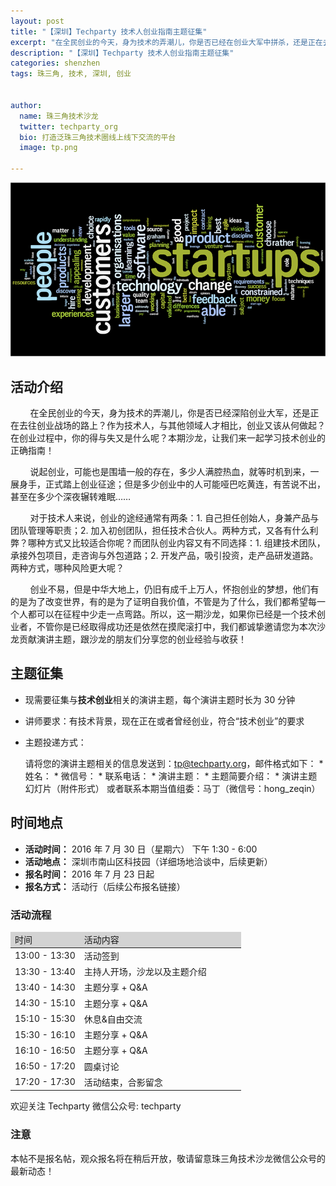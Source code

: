 ```yaml
---
layout: post
title: "【深圳】Techparty 技术人创业指南主题征集"
excerpt: "在全民创业的今天，身为技术的弄潮儿，你是否已经在创业大军中拼杀，还是正在去往创业战场的路上？作为技术人，与其他领域人才相比，创业又该从何做起？在创业过程中，你的得与失又是什么呢？"
description: "【深圳】Techparty 技术人创业指南主题征集"
categories: shenzhen
tags: 珠三角, 技术, 深圳, 创业


author:
  name: 珠三角技术沙龙
  twitter: techparty_org
  bio: 打造泛珠三角技术圈线上线下交流的平台
  image: tp.png

---
```

![startups](/images/img/startups_750.png)

## 活动介绍
&nbsp;&nbsp;&nbsp;&nbsp;&nbsp;&nbsp;&nbsp;&nbsp;在全民创业的今天，身为技术的弄潮儿，你是否已经深陷创业大军，还是正在去往创业战场的路上？作为技术人，与其他领域人才相比，创业又该从何做起？在创业过程中，你的得与失又是什么呢？本期沙龙，让我们来一起学习技术创业的正确指南！

&nbsp;&nbsp;&nbsp;&nbsp;&nbsp;&nbsp;&nbsp;&nbsp;说起创业，可能也是围墙一般的存在，多少人满腔热血，就等时机到来，一展身手，正式踏上创业征途；但是多少创业中的人可能哑巴吃黄连，有苦说不出，甚至在多少个深夜辗转难眠……

&nbsp;&nbsp;&nbsp;&nbsp;&nbsp;&nbsp;&nbsp;&nbsp;对于技术人来说，创业的途经通常有两条：1. 自己担任创始人，身兼产品与团队管理等职责；2. 加入初创团队，担任技术合伙人。两种方式，又各有什么利弊？哪种方式又比较适合你呢？而团队创业内容又有不同选择：1. 组建技术团队，承接外包项目，走咨询与外包道路；2. 开发产品，吸引投资，走产品研发道路。两种方式，哪种风险更大呢？

&nbsp;&nbsp;&nbsp;&nbsp;&nbsp;&nbsp;&nbsp;&nbsp;创业不易，但是中华大地上，仍旧有成千上万人，怀抱创业的梦想，他们有的是为了改变世界，有的是为了证明自我价值，不管是为了什么，我们都希望每一个人都可以在征程中少走一点弯路。所以，这一期沙龙，如果你已经是一个技术创业者，不管你是已经取得成功还是依然在摸爬滚打中，我们都诚挚邀请您为本次沙龙贡献演讲主题，跟沙龙的朋友们分享您的创业经验与收获！

## 主题征集
* 现需要征集与**技术创业**相关的演讲主题，每个演讲主题时长为 30 分钟
* 讲师要求：有技术背景，现在正在或者曾经创业，符合“技术创业”的要求
* 主题投递方式：

    请将您的演讲主题相关的信息发送到：tp@techparty.org，邮件格式如下：
        * 姓名：
        * 微信号：
        * 联系电话：
        * 演讲主题：
        * 主题简要介绍：
        * 演讲主题幻灯片（附件形式）
    或者联系本期当值组委：马丁（微信号：hong_zeqin）

## 时间地点
* **活动时间：** 2016 年 7 月 30 日（星期六） 下午 1:30 - 6:00
* **活动地点：** 深圳市南山区科技园（详细场地洽谈中，后续更新）
* **报名时间：** 2016 年 7 月 23 日起
* **报名方式：** 活动行（后续公布报名链接）

### 活动流程

<table>
  <thead style='background: lightgray'>
    <td width="30%">时间</td><td>活动内容</td>
  </thead>
  <tbody>
    <tr><td>13:00 - 13:30</td><td>活动签到</td></tr>
    <tr><td>13:30 - 13:40</td><td>主持人开场，沙龙以及主题介绍</td></tr>
    <tr><td>13:40 - 14:30</td><td>主题分享 + Q&A</td></tr>
    <tr><td>14:30 - 15:10</td><td>主题分享 + Q&A</td></tr>
    <tr><td>15:10 - 15:30</td><td>休息&自由交流</td></tr>
    <tr><td>15:30 - 16:10</td><td>主题分享 + Q&A</td></tr>
    <tr><td>16:10 - 16:50</td><td>主题分享 + Q&A</td></tr>
    <tr><td>16:50 - 17:20</td><td>圆桌讨论</td></tr>
    <tr><td>17:20 - 17:30</td><td>活动结束，合影留念</td></tr>
  </tbody>
</table>

欢迎关注 Techparty 微信公众号: techparty

### 注意
本帖不是报名帖，观众报名将在稍后开放，敬请留意珠三角技术沙龙微信公众号的最新动态！
